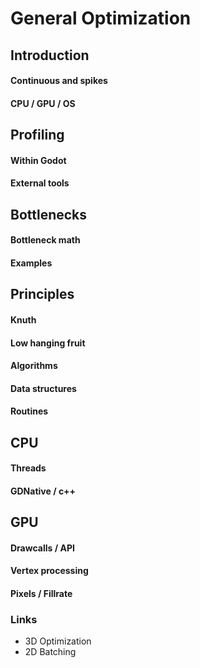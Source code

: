 # General Optimization
## Introduction
#### Continuous and spikes
#### CPU / GPU / OS

## Profiling
#### Within Godot
#### External tools

## Bottlenecks
#### Bottleneck math
#### Examples

## Principles
#### Knuth
#### Low hanging fruit
#### Algorithms
#### Data structures
#### Routines

## CPU
#### Threads
#### GDNative / c++

## GPU
#### Drawcalls / API
#### Vertex processing
#### Pixels / Fillrate
### Links
* 3D Optimization
* 2D Batching

